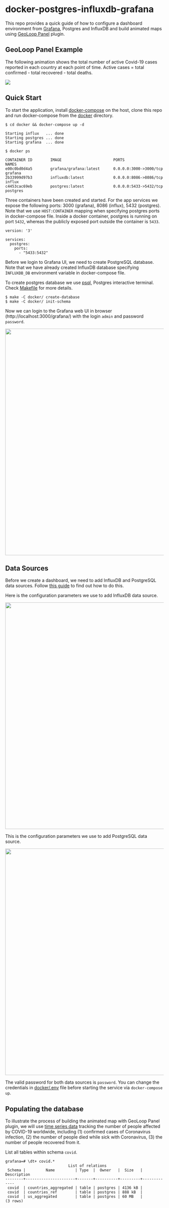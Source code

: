 # docker-postgres-influxdb-grafana

This repo provides a quick guide of how to configure a dashboard environment from
[Grafana](https://github.com/grafana/grafana), Postgres and InfluxDB and build animated maps using 
[GeoLoop Panel](https://github.com/CitiLogics/citilogics-geoloop-panel) plugin.

## GeoLoop Panel Example

The following animation shows the total number of active Covid-19 cases reported in each country
at each point of time. Active cases = total confirmed - total recovered - total deaths.

<img src="https://raw.githubusercontent.com/viktorsapozhok/docker-postgres-influxdb-grafana/master/docs/images/preview.gif">

## Quick Start

To start the application, install [docker-compose](https://docs.docker.com/compose/install/) 
on the host, clone this repo and run docker-compose from the [docker](/docker) directory.

```
$ cd docker && docker-compose up -d

Starting influx   ... done
Starting postgres ... done
Starting grafana  ... done

$ docker ps

CONTAINER ID        IMAGE                       PORTS                    NAMES
e00c0bd0d4a5        grafana/grafana:latest      0.0.0.0:3000->3000/tcp   grafana
2b33999d97b3        influxdb:latest             0.0.0.0:8086->8086/tcp   influx
c4453cac69eb        postgres:latest             0.0.0.0:5433->5432/tcp   postgres
```

Three containers have been created and started. For the app services we expose the following ports: 
3000 (grafana), 8086 (influx), 5432 (postgres). Note that we use `HOST:CONTAINER` mapping when specifying
postgres ports in docker-compose file. Inside a docker container, postgres is running on port `5432`, whereas the publicly exposed port
outside the container is `5433`. 

```
version: '3'

services:
  postgres:
    ports:
      - "5433:5432"
```

Before we login to Grafana UI, we need to create PostgreSQL database. Note that we have already created InfluxDB
database specifying `ÌNFLUXDB_DB` environment variable in docker-compose file.

To create postgres database we use [psql](http://postgresguide.com/utilities/psql.html), Postgres interactive terminal.
Check [Makefile](/docker/Makefile) for more details.

```
$ make -C docker/ create-database
$ make -C docker/ init-schema
```

Now we can login to the Grafana web UI in browser (http://localhost:3000/grafana/) with the login `admin` and 
password `password`.

<img src="https://raw.githubusercontent.com/viktorsapozhok/docker-postgres-influxdb-grafana/master/docs/images/grafana_login.png" width="720">
   
## Data Sources

Before we create a dashboard, we need to add InfluxDB and PostgreSQL data sources.
Follow [this guide](https://grafana.com/docs/grafana/latest/features/datasources/add-a-data-source/) to find out
how to do this.

Here is the configuration parameters we use to add InfluxDB data source. 

<img src="https://raw.githubusercontent.com/viktorsapozhok/docker-postgres-influxdb-grafana/master/docs/images/influx.png" width="720">

This is the configuration parameters we use to add PostgreSQL data source.

<img src="https://raw.githubusercontent.com/viktorsapozhok/docker-postgres-influxdb-grafana/master/docs/images/postgres.png" width="720">

The valid password for both data sources is `password`. You can change the credentials in [docker/.env](/docker/.env) file
before starting the service via `docker-compose up`.

## Populating the database

To illustrate the process of building the animated map with GeoLoop Panel plugin, we will use [time series data](https://github.com/datasets/covid-19)
tracking the number of people affected by COVID-19 worldwide, including (1) confirmed cases of Coronavirus infection,
(2) the number of people died while sick with Coronavirus, (3) the number of people recovered from it.

List all tables within schema `covid`.

```
grafana=# \dt+ covid.*
                            List of relations
 Schema |         Name         | Type  |  Owner   |  Size   | Description 
--------+----------------------+-------+----------+---------+-------------
 covid  | countries_aggregated | table | postgres | 4136 kB | 
 covid  | countries_ref        | table | postgres | 888 kB  | 
 covid  | us_aggregated        | table | postgres | 60 MB   | 
(3 rows)

```
